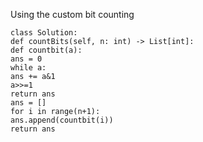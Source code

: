 Using the custom bit counting
​
```
class Solution:
def countBits(self, n: int) -> List[int]:
def countbit(a):
ans = 0
while a:
ans += a&1
a>>=1
return ans
ans = []
for i in range(n+1):
ans.append(countbit(i))
return ans
```